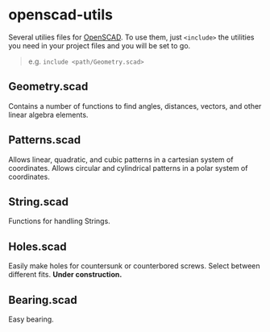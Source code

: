 # openscad-utils

Several utilies files for [OpenSCAD](http://www.openscad.org/). To use them, just `<include>` the utilities you need in your project files and you will be set to go. 
>e.g. `include <path/Geometry.scad>`

## Geometry.scad

Contains a number of functions to find angles, distances, vectors, and other linear algebra elements. 

## Patterns.scad

Allows linear, quadratic, and cubic patterns in a cartesian system of coordinates.
Allows circular and cylindrical patterns in a polar system of coordinates.

## String.scad

Functions for handling Strings.

## Holes.scad

Easily make holes for countersunk or counterbored screws. Select between different fits.
**Under construction.**

## Bearing.scad

Easy bearing.

